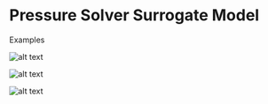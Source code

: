 # Pressure Solver Surrogate Model



Examples


![alt text](https://github.com/pauloacs/Solving-Poisson-s-Equation-through-DL-for-CFD-apllications/Chapter4/rect0.gif)


![alt text](https://github.com/pauloacs/Solving-Poisson-s-Equation-through-DL-for-CFD-apllications/tria0.gif)

![alt text](https://github.com/pauloacs/Solving-Poisson-s-Equation-through-DL-for-CFD-apllications/Chapter4/tria1.gif)
